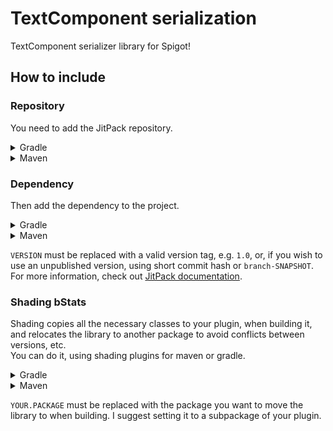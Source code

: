 # TextComponent serialization
TextComponent serializer library for Spigot!

## How to include
### Repository
You need to add the JitPack repository.

<details><summary>Gradle</summary>

  ```gradle
  repositories {
    // ...
    maven { url 'https://jitpack.io' }
  }
  ```
</details>
<details><summary>Maven</summary>

  ```xml
  <repositories>
    <!-- ... -->
    <repository>
      <id>jitpack.io</id>
      <url>https://jitpack.io</url>
    </repository>
  </repositories>
  ```
</details>

### Dependency
Then add the dependency to the project.

<details><summary>Gradle</summary>

  ```gradle
  dependencies {
    // ...
    implementation 'me.patrykanuszczyk:textcomponentserialization:VERSION'
  }
  ```
</details>
<details><summary>Maven</summary>

  ```xml
  <dependencies>
    <!-- ... -->
    <dependency>
      <groupId>me.patrykanuszczyk</groupId>
      <artifactId>textcomponentserialization</artifactId>
      <version>VERSION</version>
    </dependency>
  </dependencies>
  ```
</details>

`VERSION` must be replaced with a valid version tag, e.g. `1.0`, or, if you wish to use an unpublished version,
using short commit hash or `branch-SNAPSHOT`.  
For more information, check out [JitPack documentation](https://jitpack.io/docs/#building-with-jitpack).

### Shading bStats
Shading copies all the necessary classes to your plugin, when building it, and relocates the library to another package to
avoid conflicts between versions, etc.  
You can do it, using shading plugins for maven or gradle.

<details><summary>Gradle</summary>

  ```gradle
  plugins {
    id 'com.github.johnrengelman.shadow' version '5.2.0'
  }
  
  shadowJar {
    relocate 'me.patrykanuszczyk.textcomponentserialization', 'YOUR.PACKAGE'
  }
  ```
</details>
<details><summary>Maven</summary>

  ```xml
  <build>
    <plugins>
      <plugin>
        <groupId>org.apache.maven.plugins</groupId>
        <artifactId>maven-shade-plugin</artifactId>
        <version>3.2.0</version>
        <configuration>
          <relocations>
            <relocation>
              <pattern>me.patrykanuszczyk.textcomponentserialization</pattern>
              <shadedPattern>YOUR.PACKAGE</shadedPattern>
            </relocation>
          </relocations>
        </configuration>
        <executions>
          <execution>
            <phase>package</phase>
            <goals>
              <goal>shade</goal>
            </goals>
          </execution>
        </executions>
      </plugin>
    </plugins>
  </build>
  ```
</details>

`YOUR.PACKAGE` must be replaced with the package you want to move the library to when building.
I suggest setting it to a subpackage of your plugin.

